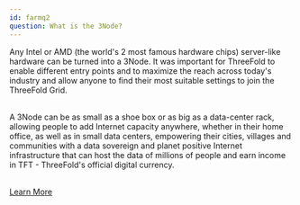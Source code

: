 ```yaml
---
id: farmq2
question: What is the 3Node?
---
```


Any Intel or AMD (the world's 2 most famous hardware chips) server-like hardware can be turned into a 3Node. It was important for ThreeFold to enable different entry points and to maximize the reach across today's industry and allow anyone to find their most suitable settings to join the ThreeFold Grid.
<br/>
<br/>

A 3Node can be as small as a shoe box or as big as a data-center rack, allowing people to add Internet capacity anywhere, whether in their home office, as well as in small data centers, empowering their cities, villages and communities with a data sovereign and planet positive Internet infrastructure that can host the data of millions of people and earn income in TFT - ThreeFold's official digital currency.
<br/>
<br/>

[Learn More](https://library.threefold.me/info/tfgrid/#/threefold__grid_concepts?id=what-is-the-threefold-grid)

